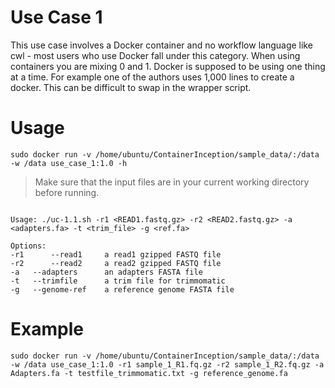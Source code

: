 # Use Case 1
This use case involves a Docker container and no workflow language like cwl - most users who use Docker fall under this category. When using containers you are mixing 0 and 1. Docker is supposed to be using one thing at a time. For example one of the authors uses 1,000 lines to create a docker. This can be difficult to swap in the wrapper script.

# Usage
```
sudo docker run -v /home/ubuntu/ContainerInception/sample_data/:/data -w /data use_case_1:1.0 -h 
```
> Make sure that the input files are in your current working directory before running.
```

Usage: ./uc-1.1.sh -r1 <READ1.fastq.gz> -r2 <READ2.fastq.gz> -a <adapters.fa> -t <trim_file> -g <ref.fa> 

Options:
-r1 	 --read1 	 a read1 gzipped FASTQ file
-r2 	 --read2 	 a read2 gzipped FASTQ file
-a 	 --adapters 	 an adapters FASTA file
-t 	 --trimfile 	 a trim file for trimmomatic
-g 	 --genome-ref 	 a reference genome FASTA file
```

# Example
```
sudo docker run -v /home/ubuntu/ContainerInception/sample_data/:/data -w /data use_case_1:1.0 -r1 sample_1_R1.fq.gz -r2 sample_1_R2.fq.gz -a Adapters.fa -t testfile_trimmomatic.txt -g reference_genome.fa
```
